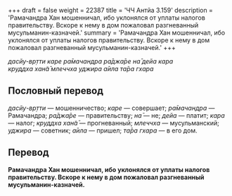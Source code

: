 +++
draft = false
weight = 22387
title = 'ЧЧ Антйа 3.159'
description = 'Рамачандра Хан мошенничал, ибо уклонялся от уплаты налогов правительству. Вскоре к нему в дом пожаловал разгневанный мусульманин-казначей.'
summary = 'Рамачандра Хан мошенничал, ибо уклонялся от уплаты налогов правительству. Вскоре к нему в дом пожаловал разгневанный мусульманин-казначей.'
+++

_дасйу-вр̣тти каре ра̄мачандра ра̄джа̄ре на̄ дейа кара  
круддха хан̃а̄ млеччха уджира а̄ила та̄ра гхара_

## Пословный перевод

_дасйу_\-_вр̣тти_ — мошенничество; _каре_ — совершает; _ра̄мачандра_ — Рамачандра; _ра̄джа̄ре_ — правительству; _на̄_ — не; _дейа_ — платит; _кара_ — налог; _круддха_ _хан̃а̄_ — прогневанный; _млеччха_ — мусульманский; _уджира_ — советник; _а̄ила_ — пришел; _та̄ра_ _гхара_ — в его дом.

## Перевод

**Рамачандра Хан мошенничал, ибо уклонялся от уплаты налогов правительству. Вскоре к нему в дом пожаловал разгневанный мусульманин-казначей.**

